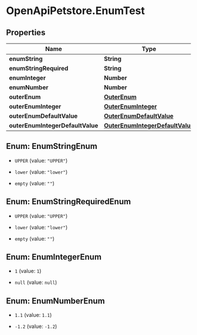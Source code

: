 # OpenApiPetstore.EnumTest

## Properties

Name | Type | Description | Notes
------------ | ------------- | ------------- | -------------
**enumString** | **String** |  | [optional] 
**enumStringRequired** | **String** |  | 
**enumInteger** | **Number** |  | [optional] 
**enumNumber** | **Number** |  | [optional] 
**outerEnum** | [**OuterEnum**](OuterEnum.md) |  | [optional] 
**outerEnumInteger** | [**OuterEnumInteger**](OuterEnumInteger.md) |  | [optional] 
**outerEnumDefaultValue** | [**OuterEnumDefaultValue**](OuterEnumDefaultValue.md) |  | [optional] 
**outerEnumIntegerDefaultValue** | [**OuterEnumIntegerDefaultValue**](OuterEnumIntegerDefaultValue.md) |  | [optional] 



## Enum: EnumStringEnum


* `UPPER` (value: `"UPPER"`)

* `lower` (value: `"lower"`)

* `empty` (value: `""`)





## Enum: EnumStringRequiredEnum


* `UPPER` (value: `"UPPER"`)

* `lower` (value: `"lower"`)

* `empty` (value: `""`)





## Enum: EnumIntegerEnum


* `1` (value: `1`)

* `null` (value: `null`)





## Enum: EnumNumberEnum


* `1.1` (value: `1.1`)

* `-1.2` (value: `-1.2`)




